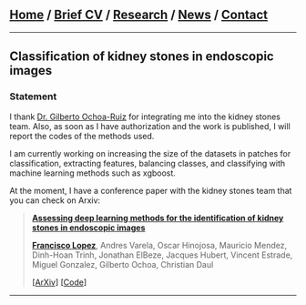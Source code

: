 
## [Home](/index) / [Brief CV](/brief_cv) / [Research](/research) / [News](/news) / [Contact](/contact)

___

## Classification of kidney stones in endoscopic images


### Statement

I thank [Dr. Gilberto Ochoa-Ruiz](https://gda.itesm.mx/faculty/en/professors/gilberto-ochoa-ruiz) for integrating me into the kidney stones team. Also, as soon as I have authorization and the work is published, I will report the codes of the methods used.

I am currently working on increasing the size of the datasets in patches for classification, extracting features, balancing classes, and classifying with machine learning methods such as xgboost. 

At the moment, I have a conference paper with the kidney stones team that you can check on Arxiv: 



> [**Assessing  deep  learning methods  for  the  identification of kidney  stones in endoscopic images**](https://arxiv.org/abs/2103.01146)
> 
> [**Francisco Lopez**](https://scholar.google.es/citations?user=IlG06bYAAAAJ&hl=es), Andres Varela, Oscar Hinojosa, Mauricio Mendez, Dinh-Hoan Trinh, Jonathan ElBeze, Jacques Hubert, Vincent Estrade, Miguel Gonzalez, Gilberto Ochoa, Christian Daul
> 
> [[ArXiv]](https://arxiv.org/abs/2103.01146) [[Code]](mailto:gilberto.ochoa@tec.com?subject=%20Code%20Arxiv,%20Assessing%20deep%20learning%20methods%20for%20the%20identification%20of%20kidney%20stones%20in%20endoscopic%20images)

___

